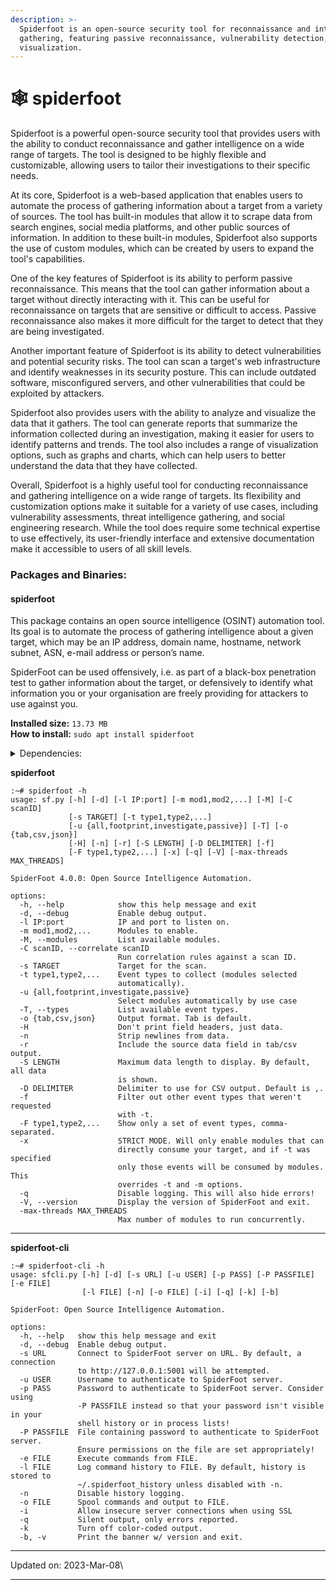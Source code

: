 ```yaml
---
description: >-
  Spiderfoot is an open-source security tool for reconnaissance and intelligence
  gathering, featuring passive reconnaissance, vulnerability detection, and data
  visualization.
---
```


# 🕸 spiderfoot

Spiderfoot is a powerful open-source security tool that provides users with the ability to conduct reconnaissance and gather intelligence on a wide range of targets. The tool is designed to be highly flexible and customizable, allowing users to tailor their investigations to their specific needs.

At its core, Spiderfoot is a web-based application that enables users to automate the process of gathering information about a target from a variety of sources. The tool has built-in modules that allow it to scrape data from search engines, social media platforms, and other public sources of information. In addition to these built-in modules, Spiderfoot also supports the use of custom modules, which can be created by users to expand the tool's capabilities.

One of the key features of Spiderfoot is its ability to perform passive reconnaissance. This means that the tool can gather information about a target without directly interacting with it. This can be useful for reconnaissance on targets that are sensitive or difficult to access. Passive reconnaissance also makes it more difficult for the target to detect that they are being investigated.

Another important feature of Spiderfoot is its ability to detect vulnerabilities and potential security risks. The tool can scan a target's web infrastructure and identify weaknesses in its security posture. This can include outdated software, misconfigured servers, and other vulnerabilities that could be exploited by attackers.

Spiderfoot also provides users with the ability to analyze and visualize the data that it gathers. The tool can generate reports that summarize the information collected during an investigation, making it easier for users to identify patterns and trends. The tool also includes a range of visualization options, such as graphs and charts, which can help users to better understand the data that they have collected.

Overall, Spiderfoot is a highly useful tool for conducting reconnaissance and gathering intelligence on a wide range of targets. Its flexibility and customization options make it suitable for a variety of use cases, including vulnerability assessments, threat intelligence gathering, and social engineering research. While the tool does require some technical expertise to use effectively, its user-friendly interface and extensive documentation make it accessible to users of all skill levels.

### Packages and Binaries:

#### spiderfoot <a href="#spiderfoot" id="spiderfoot"></a>

This package contains an open source intelligence (OSINT) automation tool. Its goal is to automate the process of gathering intelligence about a given target, which may be an IP address, domain name, hostname, network subnet, ASN, e-mail address or person’s name.

SpiderFoot can be used offensively, i.e. as part of a black-box penetration test to gather information about the target, or defensively to identify what information you or your organisation are freely providing for attackers to use against you.

**Installed size:** `13.73 MB`\
**How to install:** `sudo apt install spiderfoot`

<details>

<summary>Dependencies:</summary>

* python3
* python3-adblockparser
* python3-bs4
* python3-cherrypy-cors
* python3-cherrypy3
* python3-cryptography
* python3-dnspython
* python3-docx
* python3-exifread
* python3-gexf
* python3-ipwhois
* python3-lxml
* python3-mako
* python3-netaddr
* python3-networkx
* python3-openpyxl
* python3-openssl
* python3-phonenumbers
* python3-pptx
* python3-publicsuffixlist
* python3-pypdf2
* python3-requests
* python3-secure
* python3-socks
* python3-whois
* python3-yaml

</details>

**spiderfoot**

```
:~# spiderfoot -h
usage: sf.py [-h] [-d] [-l IP:port] [-m mod1,mod2,...] [-M] [-C scanID]
             [-s TARGET] [-t type1,type2,...]
             [-u {all,footprint,investigate,passive}] [-T] [-o {tab,csv,json}]
             [-H] [-n] [-r] [-S LENGTH] [-D DELIMITER] [-f]
             [-F type1,type2,...] [-x] [-q] [-V] [-max-threads MAX_THREADS]

SpiderFoot 4.0.0: Open Source Intelligence Automation.

options:
  -h, --help            show this help message and exit
  -d, --debug           Enable debug output.
  -l IP:port            IP and port to listen on.
  -m mod1,mod2,...      Modules to enable.
  -M, --modules         List available modules.
  -C scanID, --correlate scanID
                        Run correlation rules against a scan ID.
  -s TARGET             Target for the scan.
  -t type1,type2,...    Event types to collect (modules selected
                        automatically).
  -u {all,footprint,investigate,passive}
                        Select modules automatically by use case
  -T, --types           List available event types.
  -o {tab,csv,json}     Output format. Tab is default.
  -H                    Don't print field headers, just data.
  -n                    Strip newlines from data.
  -r                    Include the source data field in tab/csv output.
  -S LENGTH             Maximum data length to display. By default, all data
                        is shown.
  -D DELIMITER          Delimiter to use for CSV output. Default is ,.
  -f                    Filter out other event types that weren't requested
                        with -t.
  -F type1,type2,...    Show only a set of event types, comma-separated.
  -x                    STRICT MODE. Will only enable modules that can
                        directly consume your target, and if -t was specified
                        only those events will be consumed by modules. This
                        overrides -t and -m options.
  -q                    Disable logging. This will also hide errors!
  -V, --version         Display the version of SpiderFoot and exit.
  -max-threads MAX_THREADS
                        Max number of modules to run concurrently.
```

***

**spiderfoot-cli**

```
:~# spiderfoot-cli -h
usage: sfcli.py [-h] [-d] [-s URL] [-u USER] [-p PASS] [-P PASSFILE] [-e FILE]
                [-l FILE] [-n] [-o FILE] [-i] [-q] [-k] [-b]

SpiderFoot: Open Source Intelligence Automation.

options:
  -h, --help   show this help message and exit
  -d, --debug  Enable debug output.
  -s URL       Connect to SpiderFoot server on URL. By default, a connection
               to http://127.0.0.1:5001 will be attempted.
  -u USER      Username to authenticate to SpiderFoot server.
  -p PASS      Password to authenticate to SpiderFoot server. Consider using
               -P PASSFILE instead so that your password isn't visible in your
               shell history or in process lists!
  -P PASSFILE  File containing password to authenticate to SpiderFoot server.
               Ensure permissions on the file are set appropriately!
  -e FILE      Execute commands from FILE.
  -l FILE      Log command history to FILE. By default, history is stored to
               ~/.spiderfoot_history unless disabled with -n.
  -n           Disable history logging.
  -o FILE      Spool commands and output to FILE.
  -i           Allow insecure server connections when using SSL
  -q           Silent output, only errors reported.
  -k           Turn off color-coded output.
  -b, -v       Print the banner w/ version and exit.
```

***

Updated on: 2023-Mar-08\


***
